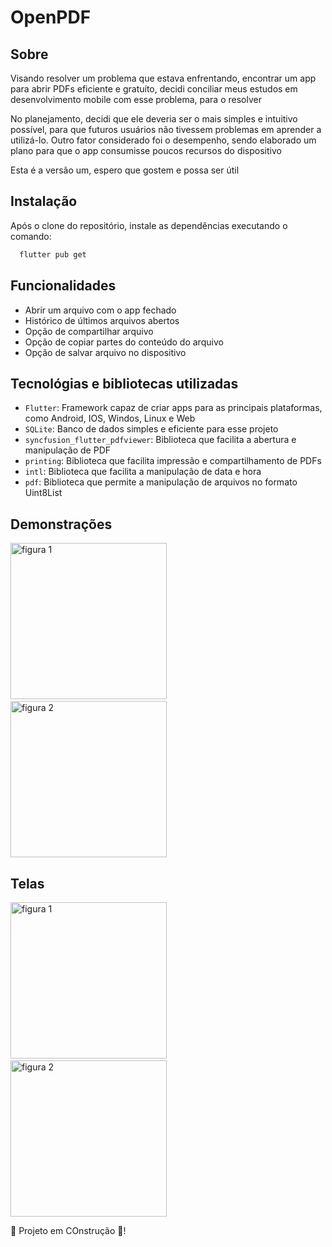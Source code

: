 # OpenPDF
## Sobre
<p>Visando resolver um problema que estava enfrentando, encontrar um app para abrir PDFs eficiente e gratuíto,
  decidi conciliar meus estudos em desenvolvimento mobile com esse problema, para o resolver</p>
<p>No planejamento, decidi que ele deveria ser o mais simples e intuitivo possível, 
  para que futuros usuários não tivessem problemas em aprender a utilizá-lo. Outro fator considerado foi o desempenho, 
  sendo elaborado um plano para que o app consumisse poucos recursos do dispositivo</p>
<p>Esta é a versão um, espero que gostem e possa ser útil</p>

## Instalação
Após o clone do repositório, instale as dependências executando o comando:
```bash
  flutter pub get
```

## Funcionalidades
- Abrir um arquivo com o app fechado
- Histórico de últimos arquivos abertos
- Opção de compartilhar arquivo
- Opção de copiar partes do conteúdo do arquivo
- Opção de salvar arquivo no dispositivo

## Tecnológias e bibliotecas utilizadas
- ``Flutter``: Framework capaz de criar apps para as principais plataformas, como Android, IOS, Windos, Linux e Web
- ``SQLite``: Banco de dados simples e eficiente para esse projeto
- ``syncfusion_flutter_pdfviewer``: Biblioteca que facilita a abertura e manipulação de PDF
- ``printing``: Biblioteca que facilita impressão e compartilhamento de PDFs
- ``intl``: Biblioteca que facilita a manipulação de data e hora
- ``pdf``: Biblioteca que permite a manipulação de arquivos no formato Uint8List

## Demonstrações
<p align='left'>
  <img src="https://github.com/user-attachments/assets/865ca3dd-0482-489b-a244-f338323550c9" alt="figura 1" width="250"/>
  &nbsp;&nbsp;&nbsp;
  <img src="https://github.com/user-attachments/assets/b702928b-727e-44e3-af05-a4402ed21649" alt="figura 2" width="250"/>
</p>

## Telas
<p align='left'>
  <img src="https://github.com/user-attachments/assets/08a5e004-cd4c-49f3-83d3-e833fb6cecc5" alt="figura 1" width="250"/>
  &nbsp;&nbsp;&nbsp;
  <img src="https://github.com/user-attachments/assets/f58a5d6a-afbb-4112-a33e-757658dbecc7" alt="figura 2" width="250"/>
</p>

🚧 Projeto em COnstrução 🚧!

